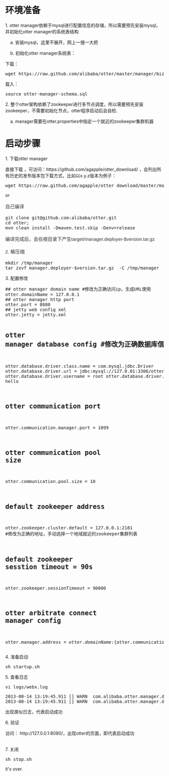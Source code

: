 <div class="blog_content">
    <div class="iteye-blog-content-contain">
<h1><strong>环境准备</strong></h1>
<p>1.  otter manager依赖于mysql进行配置信息的存储，所以需要预先安装mysql，并初始化otter manager的系统表结构</p>
<p>&nbsp;&nbsp;&nbsp;     a.  安装mysql，这里不展开，网上一搜一大把</p>
<p>&nbsp;&nbsp;&nbsp;     b.  初始化otter manager系统表： </p>
下载：<pre name="code" class="java">wget https://raw.github.com/alibaba/otter/master/manager/biz/src/main/resources/sql/otter-manager-schema.sql</pre>
载入：<pre name="code" class="java">source otter-manager-schema.sql</pre>
<p style="font-size: 14px;"> </p>
<p style="font-size: 14px;">2.  整个otter架构依赖了zookeeper进行多节点调度，所以需要预先安装zookeeper，不需要初始化节点，otter程序启动后会自检. </p>
<p style="font-size: 14px;">&nbsp;&nbsp;&nbsp;     a.  manager需要在otter.properties中指定一个就近的zookeeper集群机器</p>
<p style="font-size: 14px;"> </p>
<h1><strong>启动步骤</strong></h1>
<p style="font-size: 14px;"><strong>    </strong>1.  下载otter manager</p>
<p style="font-size: 14px;">     直接下载 ，可访问：https://github.com/agapple/otter_download/ ，会列出所有历史的发布版本包下载方式，比如以x.y.z版本为例子：</p>
<pre name="code" class="shello">wget https://raw.github.com/agapple/otter_download/master/manager.deployer-x.y.z.tar.gz</pre>
    or
<p style="margin-top: 15px; margin-bottom: 15px; color: #333333; font-family: Helvetica, arial, freesans, clean, sans-serif; font-size: 15px; line-height: 25px;">    自己编译</p>
<pre name="code" class="shell">git clone git@github.com:alibaba/otter.git
cd otter; 
mvn clean install -Dmaven.test.skip -Denv=release</pre>
<p style="margin-top: 15px; margin-bottom: 15px; color: #333333; font-family: Helvetica, arial, freesans, clean, sans-serif; font-size: 15px; line-height: 25px;">    编译完成后，会在根目录下产生target/manager.deployer-$version.tar.gz</p>
<p style="margin-top: 15px; margin-bottom: 15px; color: #333333; font-family: Helvetica, arial, freesans, clean, sans-serif; font-size: 15px; line-height: 25px;"> </p>
<p style="margin-top: 15px; margin-bottom: 15px; color: #333333; font-family: Helvetica, arial, freesans, clean, sans-serif; font-size: 15px; line-height: 25px;">   2. 解压缩</p>
<pre name="code" class="java">mkdir /tmp/manager
tar zxvf manager.deployer-$version.tar.gz  -C /tmp/manager</pre>
<p style="font-size: 14px;"> </p>
<p style="font-size: 14px;">   3. 配置修改</p>
<p style="font-size: 14px;"> </p>
<pre name="code" class="html">## otter manager domain name #修改为正确访问ip，生成URL使用
otter.domainName = 127.0.0.1    
## otter manager http port
otter.port = 8080
## jetty web config xml
otter.jetty = jetty.xml

## otter manager database config   #修改为正确数据库信息
otter.database.driver.class.name = com.mysql.jdbc.Driver
otter.database.driver.url = jdbc:mysql://127.0.01:3306/ottermanager
otter.database.driver.username = root
otter.database.driver.password = hello

## otter communication port
otter.communication.manager.port = 1099

## otter communication pool size
otter.communication.pool.size = 10

## default zookeeper address
otter.zookeeper.cluster.default = 127.0.0.1:2181 #修改为正确的地址，手动选择一个地域就近的zookeeper集群列表
## default zookeeper sesstion timeout = 90s
otter.zookeeper.sessionTimeout = 90000

## otter arbitrate connect manager config
otter.manager.address = ${otter.domainName}:${otter.communication.manager.port}
</pre>
   
<p> </p>
<p style="font-size: 14px;">   4.  准备启动</p>
<p style="font-size: 14px;"> </p>
<pre name="code" class="java">sh startup.sh</pre>
  
<p> </p>
<p style="font-size: 14px;">   5. 查看日志</p>
<p style="font-size: 14px;"> </p>
<pre name="code" class="java">vi logs/webx.log</pre>
<pre name="code" class="java">2013-08-14 13:19:45.911 [] WARN  com.alibaba.otter.manager.deployer.JettyEmbedServer - ##Jetty Embed Server is startup!
2013-08-14 13:19:45.911 [] WARN  com.alibaba.otter.manager.deployer.OtterManagerLauncher - ## the manager server is running now ......</pre>
    出现类似日志，代表启动成功
<p> </p>
<p style="font-size: 14px;">   </p>
<p style="font-size: 14px;">   6.   验证</p>
<p style="font-size: 14px;">         访问： http://127.0.0.1:8080/，出现otter的页面，即代表启动成功     </p>
<p style="font-size: 14px;"><br><img src="http://dl2.iteye.com/upload/attachment/0088/1833/d81cd060-546c-312e-9a64-82ebd35f4f33.png" alt=""><br>    7.   关闭</p>
<pre name="code" class="java">sh stop.sh</pre>
</div>
<div class="iteye-blog-content-contain">    it's over.   </div>
  </div>
</div>